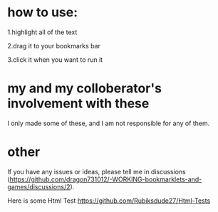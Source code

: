 # how to use:

1.highlight all of the text

2.drag it to your bookmarks bar

3.click it when you want to run it

# my and my colloberator's involvement with these

I only made some of these, and I am not responsible for any of them.

# other
If you have any issues or ideas, please tell me in discussions (https://github.com/dragon731012/-WORKING-bookmarklets-and-games/discussions/2).


Here is some Html Test https://github.com/Rubiksdude27/Html-Tests
